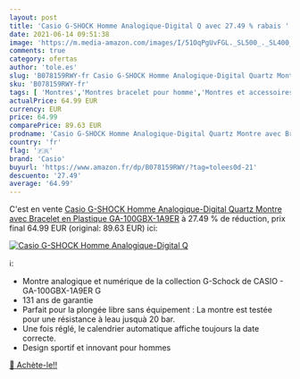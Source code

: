 ```yaml
---
layout: post
title: 'Casio G-SHOCK Homme Analogique-Digital Q avec 27.49 % rabais '
date: 2021-06-14 09:51:38
image: 'https://m.media-amazon.com/images/I/51OqPgUvFGL._SL500_._SL400_.jpg'
comments: true
category: ofertas
author: 'tole.es'
slug: 'B078159RWY-fr Casio G-SHOCK Homme Analogique-Digital Quartz Montre avec...'
sku: 'B078159RWY-fr'
tags: [ 'Montres','Montres bracelet pour homme','Montres et accessoires','Montres homme','casio', ]
actualPrice: 64.99 EUR
currency: EUR
price: 64.99
comparePrice: 89.63 EUR
prodname: 'Casio G-SHOCK Homme Analogique-Digital Quartz Montre avec Bracelet en Plastique GA-100GBX-1A9ER'
country: 'fr'
flag: '🇫🇷'
brand: 'Casio'
buyurl: 'https://www.amazon.fr/dp/B078159RWY/?tag=tolees0d-21'
descuento: '27.49'
average: '64.99'
---
```


C'est en vente [Casio G-SHOCK Homme Analogique-Digital Quartz Montre avec Bracelet en Plastique GA-100GBX-1A9ER](https://www.amazon.fr/dp/B078159RWY/?tag=tolees0d-21)  à  27.49 % de réduction, prix final  64.99 EUR (original: 89.63 EUR) ici:

[![Casio G-SHOCK Homme Analogique-Digital Q](https://m.media-amazon.com/images/I/51OqPgUvFGL._SL500_._SL400_.jpg)](https://www.amazon.fr/dp/B078159RWY/?tag=tolees0d-21)

ℹ️:

- Montre analogique et numérique de la collection G-Schock de CASIO - GA-100GBX-1A9ER G
- 131 ans de garantie
- Parfait pour la plongée libre sans équipement : La montre est testée pour une résistance à leau jusquà 20 bar.
- Une fois réglé, le calendrier automatique affiche toujours la date correcte.
- Design sportif et innovant pour hommes

[🛒 Achète-le!!](https://www.amazon.fr/dp/B078159RWY/?tag=tolees0d-21)
